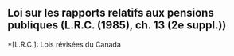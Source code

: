 ## Loi sur les rapports relatifs aux pensions publiques (L.R.C. (1985), ch. 13 (2e suppl.))
  *[L.R.C.]: Lois révisées du Canada
